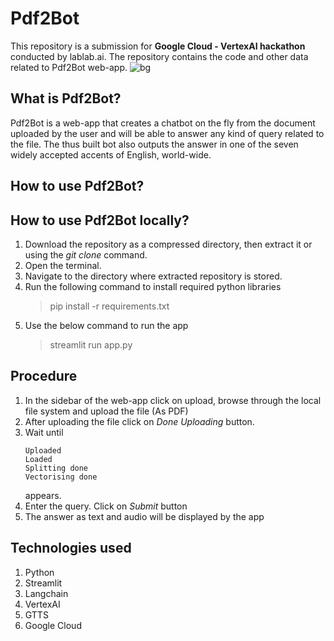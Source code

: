 # Pdf2Bot
This repository is a submission for **Google Cloud - VertexAI hackathon** conducted by lablab.ai. The repository contains the code and other data related to Pdf2Bot web-app. 
![bg](https://github.com/SrinadhVura/Pdf2Bot/assets/83588454/933377e2-2f67-4568-a167-bba984482b03)


## What is Pdf2Bot?
Pdf2Bot is a web-app that creates a chatbot on the fly from the document uploaded by the user and will be able to answer any kind of query related to the file. The thus built bot also outputs the answer in one of the seven widely accepted accents of English, world-wide.

## How to use Pdf2Bot?


## How to use Pdf2Bot locally?
1. Download the repository as a compressed directory, then extract it or using the *git clone* command.
2. Open the terminal.
3. Navigate to the directory where extracted repository is stored.
4. Run the following command to install required python libraries
   > pip install -r requirements.txt
5. Use the below command to run the app
   > streamlit run app.py

## Procedure
1. In the sidebar of the web-app click on upload, browse through the local file system and upload the file (As PDF)
2. After uploading the file click on *Done Uploading* button.
3. Wait until
   ```
   Uploaded
   Loaded
   Splitting done
   Vectorising done
   ```
   appears.
4. Enter the query. Click on *Submit* button
5. The answer as text and audio will be displayed by the app


## Technologies used
1. Python
2. Streamlit
3. Langchain
4. VertexAI
5. GTTS
6. Google Cloud
   
